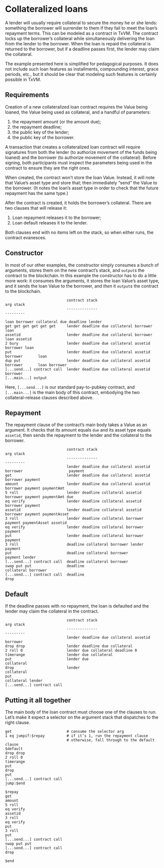 # Collateralized loans

A lender will usually require collateral to secure the money he or she lends:
something the borrower will surrender to them if they fail to meet the loan’s repayment terms.
This can be modeled as a contract in TxVM.
The contract locks up the borrower’s collateral while simultaneously delivering the loan from the lender to the borrower.
When the loan is repaid the collateral is returned to the borrower,
but if a deadline passes first,
the lender may claim the collateral.

The example presented here is simplified for pedagogical purposes.
It does not include such loan features as installments,
compounding interest,
grace periods,
etc.,
but it should be clear that modeling such features is certainly possible in TxVM.

## Requirements

Creation of a new collateralized loan contract requires the Value being loaned,
the Value being used as collateral,
and a handful of parameters:

1. the repayment amount
   (or the amount due);
2. the repayment deadline;
3. the public key of the lender;
4. the public key of the borrower.

A transaction that creates a collateralized loan contract will require signatures from both the lender
(to authorize movement of the funds being loaned)
and the borrower
(to authorize movement of the collateral).
Before signing,
both participants must inspect the parameters being used in the contract to ensure they are the right ones.

When created,
the contract won’t store the loan Value.
Instead,
it will note that Value’s asset type and store that;
then immediately “send” the Value to the borrower.
(It notes the loan’s asset type in order to check that the future repayment has the same type.)

After the contract is created,
it holds the borrower’s collateral.
There are two clauses that will release it:

1. Loan repayment releases it to the borrower;
2. Loan default releases it to the lender.

Both clauses end with no items left on the stack,
so when either runs,
the contract evanesces.

## Constructor

In most of our other examples,
the constructor simply consumes a bunch of arguments,
stores them on the new contract’s stack,
and `output`s the contract to the blockchain.
In this example the constructor has to do a little more work:
it consumes the arguments,
it stores the loan Value’s asset type,
and it sends the loan Value to the borrower,
and _then_ it `output`s the contract to the blockchain.

```
                            contract stack                                        arg stack
                            --------------                                        ---------
                                                                                  loan borrower collateral due deadline lender
get get get get get get     lender deadline due collateral borrower loan
assetid                     lender deadline due collateral borrower loan assetid
2 bury                      lender deadline due collateral assetid borrower loan
put                         lender deadline due collateral assetid borrower       loan
dup put                     lender deadline due collateral assetid borrower       loan borrower
[...send...] contract call  lender deadline due collateral assetid borrower
[...main...] output
```

Here,
`[...send...]` is our standard pay-to-pubkey contract,
and `[...main...]` is the main body of this contract,
embodying the two collateral-release clauses described above.

## Repayment

The repayment clause of the contract’s main body takes a Value as an argument.
It checks that its amount equals `due` and its asset type equals `assetid`,
then sends the repayment to the lender and the collateral to the borrower.

```
                            contract stack                                                      arg stack
                            --------------                                                      ---------
                            lender deadline due collateral assetid borrower                     payment
get                         lender deadline due collateral assetid borrower payment
amount                      lender deadline due collateral assetid borrower payment paymentAmt
5 roll                      lender deadline collateral assetid borrower payment paymentAmt due
eq verify                   lender deadline collateral assetid borrower payment
assetid                     lender deadline collateral assetid borrower payment paymentAsset
3 roll                      lender deadline collateral borrower payment paymentAsset assetid
eq verify                   lender deadline collateral borrower payment
put                         lender deadline collateral borrower                                 payment
3 roll                      deadline collateral borrower lender                                 payment
put                         deadline collateral borrower                                        payment lender
[...send...] contract call  deadline collateral borrower
swap put put                deadline                                                            collateral borrower
[...send...] contract call  deadline
drop
```

## Default

If the deadline passes with no repayment,
the loan is defaulted and the lender may claim the collateral in the contract.

```
                            contract stack                                   arg stack
                            --------------                                   ---------
                            lender deadline due collateral assetid borrower
drop drop                   lender deadline due collateral
2 roll 0                    lender due collateral deadline 0
timerange                   lender due collateral
put                         lender due                                       collateral
drop                        lender                                           collateral
put                                                                          collateral lender
[...send...] contract call
```

## Putting it all together

The main body of the loan contract must choose one of the clauses to run.
Let’s make it expect a selector on the argument stack that dispatches to the right clause.

```
get                         # consume the selector arg
1 eq jumpif:$repay          # if it’s 1, run the repayment clause
                            # otherwise, fall through to the default clause
$default
drop drop
2 roll 0
timerange
put
drop
put
[...send...] contract call
jump:$end

$repay
get
amount
5 roll
eq verify
assetid
3 roll
eq verify
put
3 roll
put
[...send...] contract call
swap put put
[...send...] contract call
drop

$end
```
